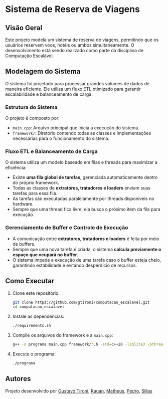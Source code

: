 # Sistema de Reserva de Viagens

## Visão Geral
Este projeto modela um sistema de reserva de viagens, permitindo que os usuários reservem voos, hotéis ou ambos simultaneamente. O desenvolvimento está sendo realizado como parte da disciplina de Computação Escalável.

## Modelagem do Sistema
O sistema foi projetado para processar grandes volumes de dados de maneira eficiente. Ele utiliza um fluxo ETL otimizado para garantir escalabilidade e balanceamento de carga.

### Estrutura do Sistema
O projeto é composto por:
- `main.cpp`: Arquivo principal que inicia a execução do sistema.
- `framework/`: Diretório contendo todas as classes e implementações necessárias para o funcionamento do sistema.

### Fluxo ETL e Balanceamento de Carga
O sistema utiliza um modelo baseado em filas e threads para maximizar a eficiência:
- Existe **uma fila global de tarefas**, gerenciada automaticamente dentro do próprio framework.
- Todas as classes de **extratores, tratadores e loaders** enviam suas tarefas para essa fila.
- As tarefas são executadas paralelamente por threads disponíveis no hardware.
- Sempre que uma thread fica livre, ela busca o próximo item da fila para execução.

### Gerenciamento de Buffer e Controle de Execução
- A comunicação entre **extratores, tratadores e loaders** é feita por meio de buffers.
- Sempre que uma nova tarefa é criada, o sistema **calcula previamente o espaço que ocupará no buffer**.
- O sistema impede a execução de uma tarefa caso o buffer esteja cheio, garantindo estabilidade e evitando desperdício de recursos.

## Como Executar
1. Clone este repositório:
   ```sh
   git clone https://github.com/gtironi/computacao_escalavel.git
   cd computacao_escalavel
   ```
2. Instale as dependencias:
   ```sh
   ./requirements.sh
   ```
3. Compile os arquivos do framework e a `main.cpp`:
   ```sh
   g++ -o programa main.cpp framework/*.h -std=c++20 -lsqlite3 -pthread
   ```
4. Execute o programa:
   ```sh
   ./programa
   ```

## Autores
Projeto desenvolvido por [Gustavo Tironi](https://github.com/gtironi), [Kauan](), [Matheus](), [Pedro](), [Sillas]()
